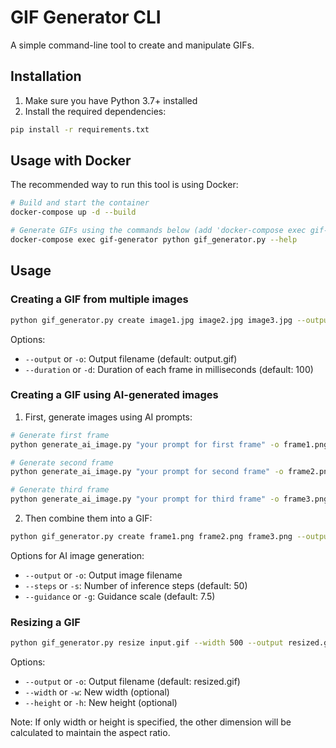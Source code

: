 # GIF Generator CLI

A simple command-line tool to create and manipulate GIFs.

## Installation

1. Make sure you have Python 3.7+ installed
2. Install the required dependencies:
```bash
pip install -r requirements.txt
```

## Usage with Docker

The recommended way to run this tool is using Docker:

```bash
# Build and start the container
docker-compose up -d --build

# Generate GIFs using the commands below (add 'docker-compose exec gif-generator' before each command)
docker-compose exec gif-generator python gif_generator.py --help
```

## Usage

### Creating a GIF from multiple images

```bash
python gif_generator.py create image1.jpg image2.jpg image3.jpg --output my_gif.gif --duration 200
```

Options:
- `--output` or `-o`: Output filename (default: output.gif)
- `--duration` or `-d`: Duration of each frame in milliseconds (default: 100)

### Creating a GIF using AI-generated images

1. First, generate images using AI prompts:
```bash
# Generate first frame
python generate_ai_image.py "your prompt for first frame" -o frame1.png

# Generate second frame
python generate_ai_image.py "your prompt for second frame" -o frame2.png

# Generate third frame
python generate_ai_image.py "your prompt for third frame" -o frame3.png
```

2. Then combine them into a GIF:
```bash
python gif_generator.py create frame1.png frame2.png frame3.png --output ai_generated.gif --duration 500
```

Options for AI image generation:
- `--output` or `-o`: Output image filename
- `--steps` or `-s`: Number of inference steps (default: 50)
- `--guidance` or `-g`: Guidance scale (default: 7.5)

### Resizing a GIF

```bash
python gif_generator.py resize input.gif --width 500 --output resized.gif
```

Options:
- `--output` or `-o`: Output filename (default: resized.gif)
- `--width` or `-w`: New width (optional)
- `--height` or `-h`: New height (optional)

Note: If only width or height is specified, the other dimension will be calculated to maintain the aspect ratio. 